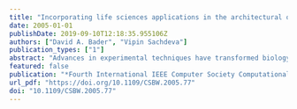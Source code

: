 ```yaml
---
title: "Incorporating life sciences applications in the architectural optimizations of next-generation petaflop-system"
date: 2005-01-01
publishDate: 2019-09-10T12:18:35.955106Z
authors: ["David A. Bader", "Vipin Sachdeva"]
publication_types: ["1"]
abstract: "Advances in experimental techniques have transformed biology into a data-intensive science, with a rapid explosion of data at the genomic and proteomic level. Few comprehensive suites of computationally-intensive life science applications are available to the computer science community for optimization of current high-performance architectures specifically targeted towards the computational biology applications. BioSplash represents a wide variety of open-source codes spanning the heterogeneity of algorithms, biological problems, popularity among biologists, and memory traits, gearing the suite to be of importance to both biologists and computer scientists."
featured: false
publication: "*Fourth International IEEE Computer Society Computational Systems Bioinformatics Conference Workshops & Poster Abstracts, CSB 2005 Workshops, Stanford, CA, USA, August 8-11, 2005*"
url_pdf: "https://doi.org/10.1109/CSBW.2005.77"
doi: "10.1109/CSBW.2005.77"
---
```


